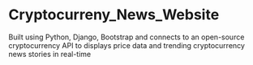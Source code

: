 # Cryptocurreny_News_Website
Built using Python, Django, Bootstrap and connects to an open-source cryptocurrency API to displays price data and trending cryptocurrency news stories in real-time
